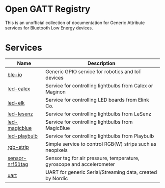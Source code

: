 # Open GATT Registry
This is an unofficial collection of documentation for Generic Attribute services for Bluetooth Low Energy devices.

# Services

| Name          | Description |
| ------------- |-------------|
| [ble-io](services/ble-io)    | Generic GPIO service for robotics and IoT devices|
| [led-calex](services/led-calex)    | Service for controlling lightbulbs from Calex or Maginon |
| [led-elk](services/led-elk)    | Service for controlling LED boards from Elink Co.|
| [led-lesenz](services/led-lesenz)    | Service for controlling lightbulbs from LeSenz |
| [led-magicblue](services/led-magicblue)    | Service for controlling lightbulbs from MagicBlue |
| [led-playbulb](services/led-playbulb)    | Service for controlling lightbulbs from Playbulb |
| [rgb-strip](services/rgb-strip)    | Simple service to control RGB(W) strips such as neopixels|
| [sensor-nrf51tag](services/sensor-nrf51tag)    | Sensor tag for air pressure, temperature, gyroscope and accelerometer |
| [uart](services/uart)    | UART for generic Serial/Streaming data, created by Nordic|
